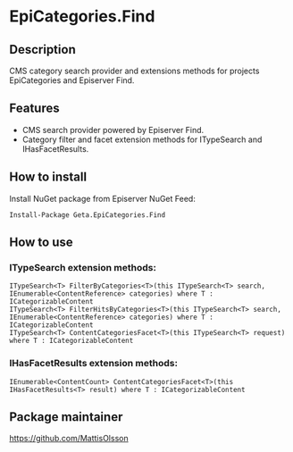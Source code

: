 # EpiCategories.Find

## Description
CMS category search provider and extensions methods for projects EpiCategories and Episerver Find.

## Features
* CMS search provider powered by Episerver Find.
* Category filter and facet extension methods for ITypeSearch and IHasFacetResults.

## How to install
Install NuGet package from Episerver NuGet Feed:

	Install-Package Geta.EpiCategories.Find

## How to use
### ITypeSearch<T> extension methods:

	ITypeSearch<T> FilterByCategories<T>(this ITypeSearch<T> search, IEnumerable<ContentReference> categories) where T : ICategorizableContent
	ITypeSearch<T> FilterHitsByCategories<T>(this ITypeSearch<T> search, IEnumerable<ContentReference> categories) where T : ICategorizableContent
	ITypeSearch<T> ContentCategoriesFacet<T>(this ITypeSearch<T> request) where T : ICategorizableContent

### IHasFacetResults<T> extension methods:

	IEnumerable<ContentCount> ContentCategoriesFacet<T>(this IHasFacetResults<T> result) where T : ICategorizableContent

## Package maintainer
https://github.com/MattisOlsson